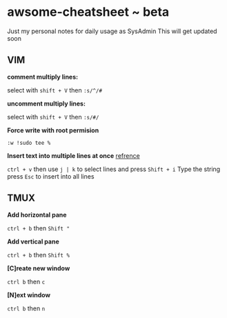 # awsome-cheatsheet ~ beta
Just my personal notes for daily usage as SysAdmin 
This will get updated soon
## VIM

 **comment multiply lines:**
 
  select with `shift + V` then `:s/^/#`
  
**uncomment multiply lines:**

  select with `shift + V` then `:s/#/`

**Force write with root permision**

  `:w !sudo tee %`
  

**Insert text into multiple lines at once** [refrence](https://riptutorial.com/vim/example/7301/insert-text-into-multiple-lines-at-once#:~:text=vim%20Inserting%20text%20Insert%20text%20into%20multiple%20lines%20at%20once&text=Use%20%E2%86%91%20%2F%20%E2%86%93%20%2F%20j%20%2F,all%20the%20lines%20you%20selected.)

  `ctrl + v` then use `j | k` to select lines and press `Shift + i` 
  Type the string
  press `Esc` to insert into all lines
  
## TMUX

**Add horizontal pane**
  
  `ctrl + b` then `Shift "`
  
**Add vertical pane**
  
  `ctrl + b` then `Shift %`
  
**[C]reate new window**

  `ctrl b` then `c`
 
**[N]ext window**

  `ctrl b` then `n`
 
